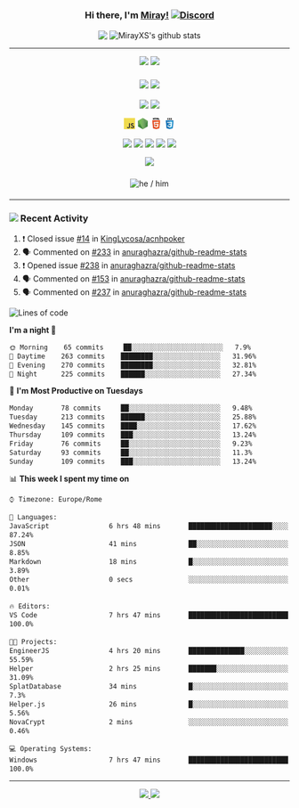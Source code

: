 <div align="center">

### Hi there, I'm [Miray!](https://mirayxs.github.io) <a href="https://discord.gg/CkdjnCR"><img src="https://raw.githubusercontent.com/anuraghazra/anuraghazra/master/assets/discord-round.svg" alt="Discord" width="27px"></a>

<!-- <div align="center">
  
![Miray's github stats](https://github-readme-stats-mirayxs.vercel.app/api?username=MirayXS&show_icons=true)
  
  <div align="center">
  
  ![Top Langs](https://github-readme-stats-mirayxs.vercel.app/api/top-langs/?username=MirayXS&hide=batchfile)
  
  </div>

<!-- </div> -->

  <img align="center" src="https://github-readme-stats-mirayxs.vercel.app/api?username=MirayXS&show_icons=true&line_height=27" />
  <img align="center" src="https://github-readme-stats.mirayxs.vercel.app/api/top-langs/?username=MirayXS" alt="MirayXS's github stats" />
  
  <hr>

<!-- ### :octocat: Contributing

<div align="center">
<a href="https://github.com/kwsch/NHSE">
  <img src="https://github-readme-stats.vercel.app/api/pin/?username=kwsch&repo=NHSE" />
</a>
<a href="https://github.com/berichan/GetNHSE">
  <img src="https://github-readme-stats.vercel.app/api/pin/?username=berichan&repo=GetNHSE" />
</a>
    </div>
    <div align="center">
    <a href="https://github.com/xcruxiex/BBDThemes">
  <img src="https://github-readme-stats.vercel.app/api/pin/?username=xcruxiex&repo=BBDThemes" />
</a>
  </div>
  
  <hr> -->
    
<img src="https://user-images.githubusercontent.com/5679180/79618120-0daffb80-80be-11ea-819e-d2b0fa904d07.gif" width="27px">
<img src="https://img.shields.io/badge/Discord-XxMirayxX21%233561-7289da?style=for-the-badge&logo=discord"/>

### <img src="https://codedotspectra.github.io/themes/badges/diamond.svg"  width="27px"> <img src="https://img.shields.io/badge/-mirayxs.github.io-45ddc0?style=for-the-badge" a href="https://mirayxs.github.io"></a>

<img src="https://codedotspectra.github.io/themes/badges/sword.svg"  width="27px"> <img src="https://img.shields.io/badge/-LANGUAGES%20AND%20TOOLS-4CE949?style=for-the-badge">

<code><img height="20" src="https://raw.githubusercontent.com/github/explore/master/topics/javascript/javascript.png"></code>
<code><img height="20" src="https://raw.githubusercontent.com/github/explore/master/topics/nodejs/nodejs.png"></code>
<code><img height="20" src="https://raw.githubusercontent.com/github/explore/master/topics/html/html.png"></code>
<code><img height="20" src="https://raw.githubusercontent.com/github/explore/master/topics/css/css.png"></code>

<code><img height="20" src="https://simpleicons.org/icons/visualstudiocode.svg"></code>
<code><img height="20" src="https://simpleicons.org/icons/heroku.svg"></code>
<code><img height="20" src="https://simpleicons.org/icons/windows.svg"></code>
<code><img height="20" src="https://simpleicons.org/icons/googlechrome.svg"></code>
<code><img height="20" src="https://simpleicons.org/icons/github.svg"></code>

<code><img height="20" src="https://cdn.discordapp.com/emojis/735928635181105262.png?v=1"></code>

  <img src="https://raw.githubusercontent.com/klaasnicolaas/ColoredBadges/master/svg/pronouns/hehim.svg" alt="he / him" style="vertical-align:top; margin:6px 4px">

<!-- ![](https://img.shields.io/endpoint?label=currently&url=https://dev.discordprofiles.me/api/badge/status/325605285731500033?simple=true&logo=discord&logoColor=white) ![](https://img.shields.io/endpoint?url=https://dev.discordprofiles.me/api/badge/playing/325605285731500033?vscode=false&logo=nintendo-switch) ![](https://img.shields.io/endpoint?url=https://dev.discordprofiles.me/api/badge/vscode/325605285731500033) ![](https://img.shields.io/endpoint?url=https://dev.discordprofiles.me/api/badge/spotify/325605285731500033) -->

  <hr>

<div align="left">

### <img src="https://github.com/astrit/css.gg/raw/master/icons/svg/coffee.svg"> Recent Activity

<!--START_SECTION:activity-->
1. ❗️ Closed issue [#14](https://github.com//KingLycosa/acnhpoker/issues/14) in [KingLycosa/acnhpoker](https://github.com//KingLycosa/acnhpoker)
2. 🗣 Commented on [#233](https://github.com//anuraghazra/github-readme-stats/issues/233) in [anuraghazra/github-readme-stats](https://github.com//anuraghazra/github-readme-stats)
3. ❗️ Opened issue [#238](https://github.com//anuraghazra/github-readme-stats/issues/238) in [anuraghazra/github-readme-stats](https://github.com//anuraghazra/github-readme-stats)
4. 🗣 Commented on [#153](https://github.com//anuraghazra/github-readme-stats/issues/153) in [anuraghazra/github-readme-stats](https://github.com//anuraghazra/github-readme-stats)
5. 🗣 Commented on [#237](https://github.com//anuraghazra/github-readme-stats/issues/237) in [anuraghazra/github-readme-stats](https://github.com//anuraghazra/github-readme-stats)
<!--END_SECTION:activity-->
  
<!--START_SECTION:waka-->
![Lines of code](https://img.shields.io/badge/From%20Hello%20World%20I've%20written-3316786%20Lines%20of%20code-blue)

**I'm a night 🦉** 

```text
🌞 Morning    65 commits     ██░░░░░░░░░░░░░░░░░░░░░░░   7.9% 
🌆 Daytime    263 commits    ████████░░░░░░░░░░░░░░░░░   31.96% 
🌃 Evening    270 commits    ████████░░░░░░░░░░░░░░░░░   32.81% 
🌙 Night      225 commits    ██████░░░░░░░░░░░░░░░░░░░   27.34%

```
📅 **I'm Most Productive on Tuesdays** 

```text
Monday       78 commits     ██░░░░░░░░░░░░░░░░░░░░░░░   9.48% 
Tuesday      213 commits    ██████░░░░░░░░░░░░░░░░░░░   25.88% 
Wednesday    145 commits    ████░░░░░░░░░░░░░░░░░░░░░   17.62% 
Thursday     109 commits    ███░░░░░░░░░░░░░░░░░░░░░░   13.24% 
Friday       76 commits     ██░░░░░░░░░░░░░░░░░░░░░░░   9.23% 
Saturday     93 commits     ██░░░░░░░░░░░░░░░░░░░░░░░   11.3% 
Sunday       109 commits    ███░░░░░░░░░░░░░░░░░░░░░░   13.24%

```


📊 **This week I spent my time on** 

```text
⌚︎ Timezone: Europe/Rome

💬 Languages: 
JavaScript               6 hrs 48 mins       █████████████████████░░░░   87.24% 
JSON                     41 mins             ██░░░░░░░░░░░░░░░░░░░░░░░   8.85% 
Markdown                 18 mins             █░░░░░░░░░░░░░░░░░░░░░░░░   3.89% 
Other                    0 secs              ░░░░░░░░░░░░░░░░░░░░░░░░░   0.01%

🔥 Editors: 
VS Code                  7 hrs 47 mins       █████████████████████████   100.0%

🐱‍💻 Projects: 
EngineerJS               4 hrs 20 mins       ██████████████░░░░░░░░░░░   55.59% 
Helper                   2 hrs 25 mins       ███████░░░░░░░░░░░░░░░░░░   31.09% 
SplatDatabase            34 mins             █░░░░░░░░░░░░░░░░░░░░░░░░   7.3% 
Helper.js                26 mins             █░░░░░░░░░░░░░░░░░░░░░░░░   5.56% 
NovaCrypt                2 mins              ░░░░░░░░░░░░░░░░░░░░░░░░░   0.46%

💻 Operating Systems: 
Windows                  7 hrs 47 mins       █████████████████████████   100.0%

```


<!--END_SECTION:waka-->


<hr>

<!-- ### <img src="https://media.giphy.com/media/VgCDAzcKvsR6OM0uWg/giphy.gif" width="50"> A little more about me...  

```javascript
const miray = {
  pronouns: "he" | "him",
  code: [Javascript, HTML, CSS],
  tools: [Node]
}
```

<img src="https://media.giphy.com/media/LnQjpWaON8nhr21vNW/giphy.gif" width="60"> <em><b>I love connecting with different people</b> so if you want to say <b>hi, I'll be happy to meet you more!</b> 😊</em>

</div>

<hr> -->

<!-- ### <img src="https://simpleicons.org/icons/github.svg"  width="27px"> <img src="https://img.shields.io/badge/-other pinned repositories-24292E?style=for-the-badge"> -->


<div align="center">
<a href="https://github.com/MirayXS/SplatHeX">
  <img src="https://github-readme-stats.vercel.app/api/pin/?username=MirayXS&repo=SplatHeX" />
</a>
<a href="https://github.com/MirayXS/SplatDatabase">
  <img src="https://github-readme-stats.vercel.app/api/pin/?username=MirayXS&repo=SplatDatabase" />
</a>
  <!-- <a href="https://github.com/MirayXS/HelperJS">
  <img src="https://github-readme-stats.vercel.app/api/pin/?username=MirayXS&repo=HelperJS" />
</a> -->
    </div>
    </div>
